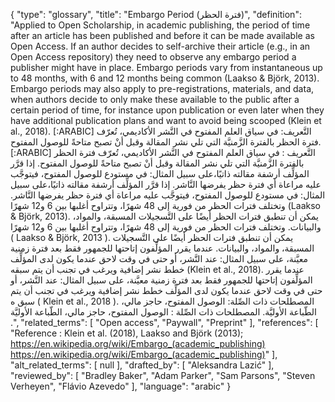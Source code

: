 {
    "type": "glossary",
    "title": "Embargo Period (فترة الحظر)",
    "definition": "Applied to Open Scholarship, in academic publishing, the period of time after an article has been published and before it can be made available as Open Access. If an author decides to self-archive their article (e.g., in an Open Access repository) they need to observe any embargo period a publisher might have in place. Embargo periods vary from instantaneous up to 48 months, with 6 and 12 months being common (Laakso & Björk, 2013). Embargo periods may also apply to pre-registrations, materials, and data, when authors decide to only make these available to the public after a certain period of time, for instance upon publication or even later when they have additional publication plans and want to avoid being scooped (Klein et al., 2018). [:ARABIC] التَّعريف: في سياق العلم المفتوح في النَّشر الأكاديمي، تُعرّف فترة الحظر بالفترة الزَّمنيَّة التي تلي نشر المقالة وقبل أنْ تصبح متاحةً للوصول المفتوح. [:ARABIC] التَّعريف : في سياق العلم المفتوح في النَّشر الأكاديمي، تُعرّف فترة الحظر بالفترة الزَّمنيَّة التي تلي نشر المقالة وقبل أنْ تصبح متاحةً للوصول المفتوح. إذا قرَّر المؤلِّف أرشفة مقالته ذاتيًا،على سبيل المثال: في مستودع للوصول المفتوح، فيتوجَّب عليه مراعاة أي فترة حظر يفرضها النَّاشر. إذا قرَّر المؤلِّف أرشفة مقالته ذاتيًا،على سبيل المثال: في مستودع للوصول المفتوح، فيتوجَّب عليه مراعاة أي فترة حظر يفرضها النَّاشر. وتختلف فترات الحظر من فورية إلى 48 شهرًا، وتتراوح أغلبها بين 6 و12 شهرًا (Laakso & Björk, 2013). يمكن أن تنطبق فترات الحظر أيضًا على التَّسجيلات المسبقة، والمواد، والبيانات. وتختلف فترات الحظر من فورية إلى 48 شهرًا، وتتراوح أغلبها بين 6 و12 شهرًا ( Laakso & Björk, 2013 ). يمكن أن تنطبق فترات الحظر أيضًا على التَّسجيلات المسبقة، والمواد، والبيانات. عندما يقرر المؤلِّفون إتاحتها للجمهور فقط بعد فترة زمنية معيَّنة، على سبيل المثال: عند النَّشر، أو حتى في وقت لاحق عندما يكون لدى المؤلِّف خطط نشر إضافية ويرغب في تجنب أن يتم سبقه (Klein et al., 2018). عندما يقرر المؤلِّفون إتاحتها للجمهور فقط بعد فترة زمنية معيَّنة، على سبيل المثال: عند النَّشر، أو حتى في وقت لاحق عندما يكون لدى المؤلِّف خطط نشر إضافية ويرغب في تجنب أن يتم سبق ه ( Klein et al., 2018 ). المصطلحات ذات الصِّلة: الوصول المفتوح، حاجز مالي، الطّباعة الأوليَّة. المصطلحات ذات الصِّلة : الوصول المفتوح، حاجز مالي، الطّباعة الأوليَّة .",
    "related_terms": [
        "Open access",
        "Paywall",
        "Preprint"
    ],
    "references": [
        "Reference : Klein et al. (2018), Laakso and Björk (2013); https://en.wikipedia.org/wiki/Embargo_(academic_publishing) https://en.wikipedia.org/wiki/Embargo_(academic_publishing)"
    ],
    "alt_related_terms": [
        null
    ],
    "drafted_by": [
        "Aleksandra Lazić"
    ],
    "reviewed_by": [
        "Bradley Baker",
        "Adam Parker",
        "Sam Parsons",
        "Steven Verheyen",
        "Flávio Azevedo"
    ],
    "language": "arabic"
}
